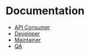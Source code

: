 # Documentation
 - [API Consumer](./api_consumer)
 - [Developer](./developer)
 - [Maintainer](./maintainer)
 - [QA](./qa)
